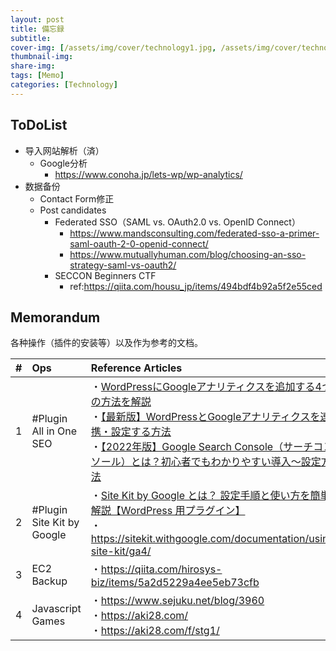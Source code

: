 ```yaml
---
layout: post
title: 備忘録
subtitle: 
cover-img: [/assets/img/cover/technology1.jpg, /assets/img/cover/technology2.jpg, /assets/img/cover/technology3.jpg]
thumbnail-img:
share-img:
tags: [Memo]
categories: [Technology]
---
```


## ToDoList
+ 导入网站解析（済）
  + Google分析  
    + https://www.conoha.jp/lets-wp/wp-analytics/
+ 数据备份
  + Contact Form修正
  + Post candidates
    + Federated SSO（SAML vs. OAuth2.0 vs. OpenID Connect）
      + https://www.mandsconsulting.com/federated-sso-a-primer-saml-oauth-2-0-openid-connect/
      + https://www.mutuallyhuman.com/blog/choosing-an-sso-strategy-saml-vs-oauth2/
    + SECCON Beginners CTF
      + ref:https://qiita.com/housu_jp/items/494bdf4b92a5f2e55ced

## Memorandum
各种操作（插件的安装等）以及作为参考的文档。

|#|Ops|Reference Articles|
|:-|:-|:-|
|1|#Plugin All in One SEO|・[WordPressにGoogleアナリティクスを追加する4つの方法を解説](https://blog.hubspot.jp/google-analytics-wordpress)<br>・[【最新版】WordPressとGoogleアナリティクスを連携・設定する方法](https://www.conoha.jp/lets-wp/wp-analytics/)<br> ・[【2022年版】Google Search Console（サーチコンソール）とは？初心者でもわかりやすい導入〜設定方法](https://blog.hubspot.jp/google-search-console)|
|2|#Plugin Site Kit by Google|・[Site Kit by Google とは？ 設定手順と使い方を簡単に解説【WordPress 用プラグイン】](https://bryog.com/about-site-kit-by-google-wordpress/)<br>・https://sitekit.withgoogle.com/documentation/using-site-kit/ga4/|
|3|EC2 Backup|・https://qiita.com/hirosys-biz/items/5a2d5229a4ee5eb73cfb|
|4|Javascript Games|・https://www.sejuku.net/blog/3960</br>・https://aki28.com/</br>・https://aki28.com/f/stg1/|
